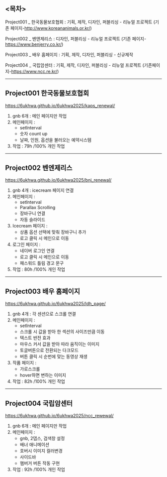 
## <목차>

Project001 _ 한국동물보호협회 : 기획, 제작, 디자인, 퍼블리싱 - 리뉴얼 프로젝트 (기존 페이지-http://www.koreananimals.or.kr/)

Project002 _ 벤앤제리스 : 디자인, 퍼블리싱 - 리뉴얼 프로젝트 (기존 페이지-https://www.benjerry.co.kr/)

Project003 _ 배우 홈페이지 : 기획, 제작, 디자인, 퍼블리싱 - 신규제작

Project004 _ 국립암센터 : 기획, 제작, 디자인, 퍼블리싱 - 리뉴얼 프로젝트 (기존페이지-https://www.ncc.re.kr/)


---

## Project001 한국동물보호협회

https://6ukhwa.github.io/6ukhwa2025/kaps_renewal/
1. gnb 6개 : 메인 페이지만 작업
2. 메인페이지 : 
    - setInterval
    - 숫자 count up
    - 날짜, 인원, 옵션을 불러오는 예약시스템
3. 작업 : 79h /100% 개인 작업

---

## Project002 벤엔제리스
https://6ukhwa.github.io/6ukhwa2025/bnj_renewal/
1. gnb 4개 : icecream 페이지 연결
2. 메인페이지 : 
    - setInterval
    - Parallax Scrolling
    - 장바구니 연결
    - 자동 슬라이드
3. Icecream 페이지 :
    - 상품 옵션 선택에 맞춰 장바구니 추가
    - 로고 클릭 시 메인으로 이동
4. 로그인 페이지 : 
    - 네이버 로그인 연결
    - 로고 클릭 시 메인으로 이동
    - 패스워드 틀림 경고 문구
5. 작업 : 80h /100% 개인 작업

---

## Project003 배우 홈페이지
https://6ukhwa.github.io/6ukhwa2025/ldh_page/
1. gnb 4개 : 각 센션으로 스크롤 연결
2. 메인페이지 : 
    - setInterval
    - 스크롤 시 값을 받아 한 섹션의 사이즈만큼 이동
    - 텍스트 반전 효과
    - 마우스 커서 값을 받아 따라 움직이는 이미지
    - 토글버튼으로 전환되는 다크모드
    - 버튼 클릭 시 순번에 맞는 동영상 재생
3. 작품 페이지 :
    - 가로스크롤
    - hover하면 변하는 이미지
4. 작업 : 82h /100% 개인 작업

---

## Project004 국립암센터
https://6ukhwa.github.io/6ukhwa2025/ncc_rewewal/
1. gnb 6개 : 메인 페이지만 작업
2. 메인페이지 :
    - gnb, 2뎁스, 검색창 설정
    - 배너 애니메이션
    - 호버시 이미지 컬러변경
    - 사이드바
    - 햄버거 버튼 작동 구현
4. 작업 : 92h /100% 개인 작업
